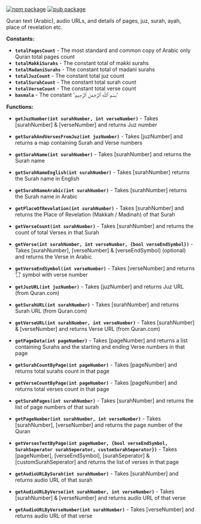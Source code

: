 [![npm package](https://img.shields.io/npm/v/quran-db.svg)](https://www.npmjs.com/package/quran-db)
[![pub package](https://img.shields.io/pub/v/quran.svg)](https://pub.dev/packages/quran)

Quran text (Arabic), audio URLs, and details of pages, juz, surah, ayah, place of revelation etc.

**Constants:**

- **`totalPagesCount`** - The most standard and common copy of Arabic only Quran total pages count
- **`totalMakkiSurahs`** - The constant total of makki surahs
- **`totalMadaniSurahs`** - The constant total of madani surahs
- **`totalJuzCount`** - The constant total juz count
- **`totalSurahCount`** - The constant total surah count
- **`totalVerseCount`** - The constant total verse count
- **`basmala`** - The constant 'بِسْمِ ٱللَّهِ ٱلرَّحْمَٰنِ ٱلرَّحِيمِ'

**Functions:**

- **`getJuzNumber(int surahNumber, int verseNumber)`** - Takes [surahNumber] & [verseNumber] and returns Juz number
- **`getSurahAndVersesFromJuz(int juzNumber)`** - Takes [juzNumber] and returns a map containing Surah and Verse numbers

- **`getSurahName(int surahNumber)`** - Takes [surahNumber] and returns the Surah name
- **`getSurahNameEnglish(int surahNumber)`** - Takes [surahNumber] returns the Surah name in English
- **`getSurahNameArabic(int surahNumber)`** - Takes [surahNumber] returns the Surah name in Arabic

- **`getPlaceOfRevelation(int surahNumber)`** - Takes [surahNumber] and returns the Place of Revelation (Makkah / Madinah) of that Surah

- **`getVerseCount(int surahNumber)`** - Takes [surahNumber] and returns the count of total Verses in that Surah

- **`getVerse(int surahNumber, int verseNumber, {bool verseEndSymbol})`** - Takes [surahNumber], [verseNumber] & [verseEndSymbol] (optional) and returns the Verse in Arabic

- **`getVerseEndSymbol(int verseNumber)`** - Takes [verseNumber] and returns '۝' symbol with verse number

- **`getJuzURL(int juzNumber)`** - Takes [juzNumber] and returns Juz URL (from Quran.com)
- **`getSurahURL(int surahNumber)`** - Takes [surahNumber] and returns Surah URL (from Quran.com)
- **`getVerseURL(int surahNumber, int verseNumber)`** - Takes [surahNumber] & [verseNumber] and returns Verse URL (from Quran.com)

- **`getPageData(int pageNumber)`** - Takes [pageNumber] and returns a list containing Surahs and the starting and ending Verse numbers in that page

- **`getSurahCountByPage(int pageNumber)`** - Takes [pageNumber] and returns total surahs count in that page
- **`getVerseCountByPage(int pageNumber)`** - Takes [pageNumber] and returns total verses count in that page

- **`getSurahPages(int surahNumber)`** - Takes [surahNumber] and returns the list of page numbers of that surah
- **`getPageNumber(int surahNumber, int verseNumber)`** - Takes [surahNumber], [verseNumber] and returns the page number of the Quran

- **`getVersesTextByPage(int pageNumber, {bool verseEndSymbol, SurahSeperator surahSeperator, customSurahSeperator})`** - Takes [pageNumber], [verseEndSymbol], [surahSeperator] & [customSurahSeperator] and returns the list of verses in that page

- **`getAudioURLBySurah(int surahNumber)`** - Takes [surahNumber] and returns audio URL of that surah
- **`getAudioURLByVerse(int surahNumber, int verseNumber)`** - Takes [surahNumber] & [verseNumber] and returns audio URL of that verse
- **`getAudioURLByVerseNumber(int surahNumber)`** - Takes [verseNumber] and returns audio URL of that verse
